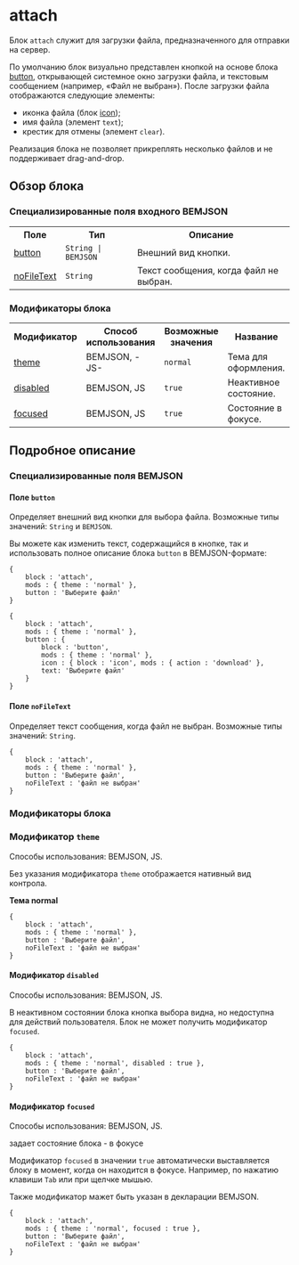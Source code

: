 # attach

Блок `attach` служит для загрузки файла, предназначенного для отправки на сервер.

По умолчанию блок визуально представлен кнопкой на основе блока [button](../button/button.ru.md), открывающей системное окно загрузки файла, и текстовым сообщением (например, «Файл не выбран»). После загрузки файла отображаются следующие элементы:

* иконка файла (блок [icon](../icon/icon.md));
* имя файла (элемент `text`);
* крестик для отмены (элемент `clear`).

Реализация блока не позволяет прикреплять несколько файлов и не поддерживает drag-and-drop.

## Обзор блока

### Специализированные поля входного BEMJSON

<table>
    <tr>
        <th>Поле</th>
        <th>Тип</th>
        <th>Описание</th>
    </tr>
    <tr>
        <td><a href=#button>button</a></td>
        <td>
            <code>String | BEMJSON</code>
        </td>
        <td>Внешний вид кнопки.</td>
    </tr>
    <tr>
        <td><a href=#nofiletext>noFileText</a></td>
        <td>
            <code>String</code>
        </td>
        <td>Текст сообщения, когда файл не выбран.</td>
    </tr>
</table>

### Модификаторы блока

<table>
    <tr>
        <th>Модификатор</th>
        <th>Способ использования</th>
        <th>Возможные значения</th>
        <th>Название</th>
    </tr>
    <tr>
        <td><a href=#themes>theme</a></td>
        <td>BEMJSON, -JS-</td>
        <td><code>normal</code></td>
        <td>Тема для оформления.</td>
    </tr>
    <tr>
        <td><a href=#disabled>disabled</a></td>
        <td>BEMJSON, JS</td>
        <td><code>true</code></td>
        <td>Неактивное состояние.</td>
    </tr>
    <tr>
        <td><a href=#focused>focused</a></td>
        <td>BEMJSON, JS</td>
        <td><code>true</code></td>
        <td>Состояние в фокусе.</td>
    </tr>
</table>

## Подробное описание

### Специализированные поля BEMJSON

<a name="button"></a>

#### Поле `button`

Определяет внешний вид кнопки для выбора файла.
Возможные типы значений: `String` и `BEMJSON`.

Вы можете как изменить текст, содержащийся в кнопке, так и использовать полное описание блока `button` в BEMJSON-формате:

```bemjson
{
    block : 'attach',
    mods : { theme : 'normal' },
    button : 'Выберите файл'
}
```

```bemjson
{
    block : 'attach',
    mods : { theme : 'normal' },
    button : {
        block : 'button',
        mods : { theme : 'normal' },
        icon : { block : 'icon', mods : { action : 'download' },
        text: 'Выберите файл'
    }
}
```

<a name="nofiletext"></a>

#### Поле `noFileText`

Определяет текст сообщения, когда файл не выбран.
Возможные типы значений: `String`.

```bemjson
{
    block : 'attach',
    mods : { theme : 'normal' },
    button : 'Выберите файл',
    noFileText : 'файл не выбран'
}
```

### Модификаторы блока

<a name="themes"></a>

### Модификатор `theme`

Способы использования: BEMJSON, JS.

Без указания модификатора `theme` отображается нативный вид контрола.

**Тема normal**

```bemjson
{
    block : 'attach',
    mods : { theme : 'normal' },
    button : 'Выберите файл',
    noFileText : 'файл не выбран'
}
```

<a name="disabled"></a>

#### Модификатор `disabled`

Способы использования: BEMJSON, JS.

В неактивном состоянии блока кнопка выбора видна, но недоступна для действий пользователя. Блок не может получить модификатор `focused`.

```bemjson
{
    block : 'attach',
    mods : { theme : 'normal', disabled : true },
    button : 'Выберите файл',
    noFileText : 'файл не выбран'
}
```

<a name="focused"></a>

#### Модификатор `focused`

Способы использования: BEMJSON, JS.

задает состояние блока - в фокусе

Модификатор `focused` в значении `true` автоматически выставляется блоку в момент, когда он находится в фокусе. Например, по нажатию клавиши `Tab` или при щелчке мышью.

Также модификатор мажет быть указан в декларации BEMJSON.

```bemjson
{
    block : 'attach',
    mods : { theme : 'normal', focused : true },
    button : 'Выберите файл',
    noFileText : 'файл не выбран'
}
```
